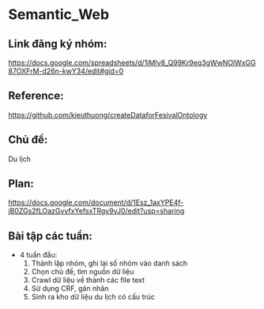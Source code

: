 # Semantic_Web
## Link đăng ký nhóm:
https://docs.google.com/spreadsheets/d/1iMIy8_Q99Kr9eq3gWwNOlWxGG87OXFrM-d26n-kwY34/edit#gid=0
## Reference:
https://github.com/kieuthuong/createDataforFesivalOntology
## Chủ đề:
Du lịch
## Plan:
https://docs.google.com/document/d/1Esz_1axYPE4f-jB0ZGs2fLOazGvvfxYefsxTRgy9vJ0/edit?usp=sharing
## Bài tập các tuần:
* 4 tuần đầu:
  1. Thành lập nhóm, ghi lại số nhóm vào danh sách
  2. Chọn chủ đề, tìm nguồn dữ liệu
  3. Crawl dữ liệu về thành các file text
  4. Sử dụng CRF, gán nhãn
  5. Sinh ra kho dữ liệu du lịch có cấu trúc